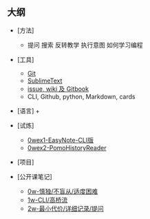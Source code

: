 ## 大纲

- [方法]
	+ 提问 搜索 反转教学 执行意图 如何学习编程
- [工具]
	+ [Git](0MOOC/git.md)
    + [SublimeText](0MOOC/SublimeText.md)
    + [issue, wiki 及 Gitbook](0MOOC/issue-wiki-gitbook.md)
	+ CLI, Github, python, Markdown, cards
- [语言] 
    + 
- [试炼]
	+ [0wex1-EasyNote-CLI版](_src/om2py0w/0wex1/README.md)
    + [0wex2-PomoHistoryReader](_src/om2py0w/0wex2/README.md)
- [项目]

- [公开课笔记]
    + [0w-慎独/不盲从/适度困难](0MOOC/0wd4-notes.md)
    + [1w-CLI/高桥流](0MOOC/1wd4-notes.md)
    + [2w-最小代价/详细记录/提问](0MOOC/2wd4-notes.md)